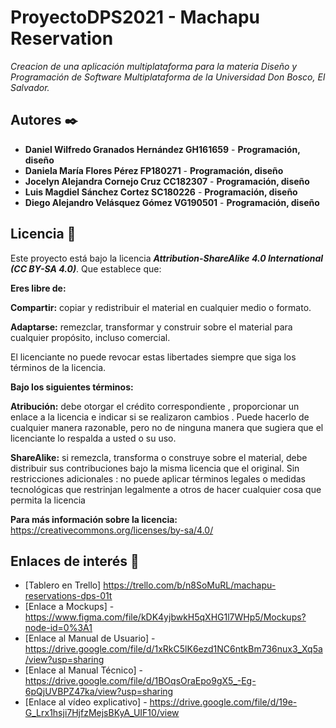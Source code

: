 # ProyectoDPS2021 - Machapu Reservation

_Creacion de una aplicación multiplataforma para la materia Diseño y Programación de Software Multiplataforma de la Universidad Don Bosco, El Salvador._


## Autores ✒️

* **Daniel Wilfredo Granados Hernández   GH161659** - **Programación, diseño**
* **Daniela María Flores Pérez           FP180271** - **Programación, diseño**
* **Jocelyn Alejandra Cornejo Cruz       CC182307** - **Programación, diseño**
* **Luis Magdiel Sánchez Cortez          SC180226** - **Programación, diseño**
* **Diego Alejandro Velásquez Gómez      VG190501** - **Programación, diseño**

## Licencia :page_facing_up: 
Este proyecto está bajo la licencia **_Attribution-ShareAlike 4.0 International (CC BY-SA 4.0)_**.
Que establece que:

**Eres libre de:**

**Compartir:** copiar y redistribuir el material en cualquier medio o formato.

**Adaptarse:** remezclar, transformar y construir sobre el material para cualquier propósito, incluso comercial.

El licenciante no puede revocar estas libertades siempre que siga los términos de la licencia.

**Bajo los siguientes términos:**

**Atribución:** debe otorgar el crédito correspondiente , proporcionar un enlace a la licencia e indicar si se realizaron cambios . Puede hacerlo de cualquier manera razonable, pero no de ninguna manera que sugiera que el licenciante lo respalda a usted o su uso.

**ShareAlike:** si remezcla, transforma o construye sobre el material, debe distribuir sus contribuciones bajo la misma licencia que el original.
Sin restricciones adicionales : no puede aplicar términos legales o medidas tecnológicas que restrinjan legalmente a otros de hacer cualquier cosa que permita la licencia

**Para más información sobre la licencia:** https://creativecommons.org/licenses/by-sa/4.0/

## Enlaces de interés 👀

* [Tablero en Trello] https://trello.com/b/n8SoMuRL/machapu-reservations-dps-01t
* [Enlace a Mockups] - https://www.figma.com/file/kDK4yjbwkH5qXHG1l7WHp5/Mockups?node-id=0%3A1
* [Enlace al Manual de Usuario] - https://drive.google.com/file/d/1xRkC5lK6ezd1NC6ntkBm736nux3_Xq5a/view?usp=sharing
* [Enlace al Manual Técnico] - https://drive.google.com/file/d/1BOqsOraEpo9gX5_-Eg-6pQjUVBPZ47ka/view?usp=sharing
* [Enlace al vídeo explicativo] - https://drive.google.com/file/d/19e-G_Lrx1hsji7HjfzMejsBKyA_UIF10/view
